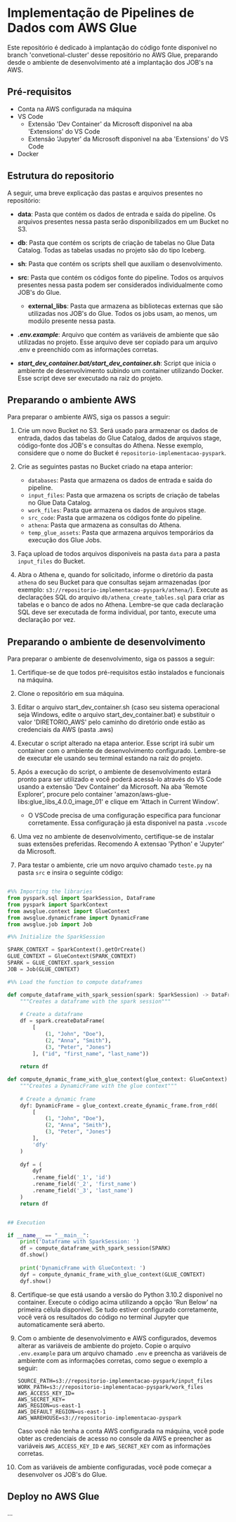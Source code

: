 # Implementação de Pipelines de Dados com AWS Glue 

Este repositório é dedicado à implantação do código fonte disponivel no branch 'convetional-cluster' desse repositório no AWS Glue, preparando desde o ambiente de desenvolvimento até a implantação dos JOB's na AWS. 

## Pré-requisitos

- Conta na AWS configurada na máquina
- VS Code 
    - Extensão 'Dev Container' da Microsoft disponivel na aba 'Extensions' do VS Code
    - Extensão 'Jupyter' da Microsoft disponivel na aba 'Extensions' do VS Code
- Docker 

## Estrutura do repositorio

A seguir, uma breve explicação das pastas e arquivos presentes no repositório:

- **data**: Pasta que contém os dados de entrada e saída do pipeline. Os arquivos presentes nessa pasta serão disponibilizados em um Bucket no S3.
- **db**: Pasta que contém os scripts de criação de tabelas no Glue Data Catalog. Todas as tabelas usadas no projeto são do tipo Iceberg.
- **sh**: Pasta que contém os scripts shell que auxiliam o desenvolvimento. 
- **src**: Pasta que contém os códigos fonte do pipeline. Todos os arquivos presentes nessa pasta podem ser considerados individualmente como JOB's do Glue. 
    - **external_libs**: Pasta que armazena as bibliotecas externas que são utilizadas nos JOB's do Glue. Todos os jobs usam, ao menos, um modúlo presente nessa pasta.

- ***.env.example***: Arquivo que contém as variáveis de ambiente que são utilizadas no projeto. Esse arquivo deve ser copiado para um arquivo .env e preenchido com as informações corretas.
- ***start_dev_container.bat/start_dev_container.sh***: Script que inicia o ambiente de desenvolvimento subindo um container utilizando Docker. Esse script deve ser executado na raiz do projeto.

## Preparando o ambiente AWS 

Para preparar o ambiente AWS, siga os passos a seguir:

1. Crie um novo Bucket no S3. Será usado para armazenar os dados de entrada, dados das tabelas do Glue Catalog, dados de arquivos stage, código-fonte dos JOB's e consultas do Athena. Nesse exemplo, considere que o nome do Bucket é `repositorio-implementacao-pyspark`.

2. Crie as seguintes pastas no Bucket criado na etapa anterior:
    - `databases`: Pasta que armazena os dados de entrada e saída do pipeline.
    - `input_files`: Pasta que armazena os scripts de criação de tabelas no Glue Data Catalog.
    - `work_files`: Pasta que armazena os dados de arquivos stage.
    - `src_code`: Pasta que armazena os códigos fonte do pipeline.
    - `athena`: Pasta que armazena as consultas do Athena.
    - `temp_glue_assets`: Pasta que armazena arquivos temporários da execução dos Glue Jobs. 

3. Faça upload de todos arquivos disponiveis na pasta `data` para a pasta `input_files` do Bucket. 

4. Abra o Athena e, quando for solicitado, informe o diretório da pasta `athena` do seu Bucket para que consultas sejam armazenadas (por exemplo: `s3://repositorio-implementacao-pyspark/athena/`). Execute as declarações SQL do arquivo `db/athena_create_tables.sql` para criar as tabelas e o banco de ados no Athena. Lembre-se que cada declaração SQL deve ser executada de forma individual, por tanto, execute uma declaração por vez.

## Preparando o ambiente de desenvolvimento

Para preparar o ambiente de desenvolvimento, siga os passos a seguir:

1. Certifique-se de que todos pré-requisitos estão instalados e funcionais na máquina. 

2. Clone o repositório em sua máquina.

3. Editar o arquivo start_dev_container.sh (caso seu sistema operacional seja Windows, edite o arquivo start_dev_container.bat) e substituir o valor 'DIRETORIO_AWS' pelo caminho do diretório onde estão as credenciais da AWS (pasta .aws)

4. Executar o script alterado na etapa anterior. Esse script irá subir um container com o ambiente de desenvolvimento configurado. Lembre-se de executar ele usando seu terminal estando na raiz do projeto.

5. Após a execução do script, o ambiente de desenvolvimento estará pronto para ser utilizado e você poderá acessá-lo através do VS Code usando a extensão 'Dev Container' da Microsoft. Na aba 'Remote Explorer', procure pelo container 'amazon/aws-glue-libs:glue_libs_4.0.0_image_01' e clique em 'Attach in Current Window'.
    - O VSCode precisa de uma configuração especifica para funcionar corretamente. Essa configuração já esta disponivel na pasta `.vscode`

6. Uma vez no ambiente de desenvolvimento, certifique-se de instalar suas extensões preferidas. Recomendo A extensao 'Python' e 'Jupyter' da Microsoft. 

7. Para testar o ambiente, crie um novo arquivo chamado `teste.py` na pasta `src` e insira o seguinte código:

```python

#%% Importing the libraries
from pyspark.sql import SparkSession, DataFrame
from pyspark import SparkContext
from awsglue.context import GlueContext
from awsglue.dynamicframe import DynamicFrame
from awsglue.job import Job

#%% Initialize the SparkSession

SPARK_CONTEXT = SparkContext().getOrCreate()
GLUE_CONTEXT = GlueContext(SPARK_CONTEXT)
SPARK = GLUE_CONTEXT.spark_session
JOB = Job(GLUE_CONTEXT)

#%% Load the function to compute dataframes

def compute_dataframe_with_spark_session(spark: SparkSession) -> DataFrame:
    """Creates a dataframe with the spark session"""
    
    # Create a dataframe
    df = spark.createDataFrame(
        [
            (1, "John", "Doe"),
            (2, "Anna", "Smith"),
            (3, "Peter", "Jones")
        ], ("id", "first_name", "last_name"))
    
    return df

def compute_dynamic_frame_with_glue_context(glue_context: GlueContext) -> DynamicFrame:
    """Creates a DynamicFrame with the glue context"""
    
    # Create a dynamic frame
    dyf: DynamicFrame = glue_context.create_dynamic_frame.from_rdd(
        [
            (1, "John", "Doe"),
            (2, "Anna", "Smith"),
            (3, "Peter", "Jones")
        ],
        'dfy'
    )
    
    dyf = (
        dyf
        .rename_field('_1', 'id')
        .rename_field('_2', 'first_name')
        .rename_field('_3', 'last_name')
    )
    return df 


## Execution

if __name__ == "__main__":
    print('Dataframe with SparkSession: ')
    df = compute_dataframe_with_spark_session(SPARK)
    df.show()
    
    print('DynamicFrame with GlueContext: ')
    dyf = compute_dynamic_frame_with_glue_context(GLUE_CONTEXT)
    dyf.show()

```

8. Certifique-se que está usando a versão do Python 3.10.2 disponivel no container. Execute o código acima utilizando a opção 'Run Below' na primeira célula disponivel. Se tudo estiver configurado corretamente, você verá os resultados do código no terminal Jupyter que automaticamente será aberto. 

9. Com o ambiente de desenvolvimento e AWS configurados, devemos alterar as variáveis de ambiente do projeto. Copie o arquivo `.env.example` para um arquivo chamado `.env` e preencha as variáveis de ambiente com as informações corretas, como segue o exemplo a seguir: 

    ```
    SOURCE_PATH=s3://repositorio-implementacao-pyspark/input_files
    WORK_PATH=s3://repositorio-implementacao-pyspark/work_files
    AWS_ACCESS_KEY_ID=
    AWS_SECRET_KEY=
    AWS_REGION=us-east-1
    AWS_DEFAULT_REGION=us-east-1
    AWS_WAREHOUSE=s3://repositorio-implementacao-pyspark
    ```

    Caso você não tenha a conta AWS configurada na máquina, você pode obter as credenciais de acesso no console da AWS e preencher as variáveis `AWS_ACCESS_KEY_ID` e `AWS_SECRET_KEY` com as informações corretas.

10. Com as variáveis de ambiente configuradas, você pode começar a desenvolver os JOB's do Glue.

## Deploy no AWS Glue
...